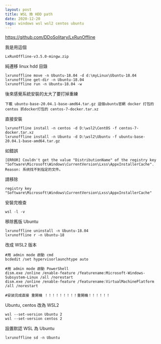 ```yaml
---
layout: post
title: WSL 換 HDD path
date: 2020-12-20
tags: windows wsl wsl2 centos ubuntu
---
```


https://github.com/DDoSolitary/LxRunOffline

我是用這個 
```
LxRunOffline-v3.5.0-mingw.zip
```

純遷移 linux hdd 目錄
```
lxrunoffline move -n Ubuntu-18.04 -d d:\myLinux\Ubuntu-18.04
lxrunoffline get-dir -n Ubuntu-18.04
lxrunoffline run -n Ubuntu-18.04 -w
```

後來感覺系統安裝的太大了要打掉重練
```
下載 ubuntu-base-20.04.1-base-amd64.tar.gz 這個ubuntu官網 docker 打包的
centos 抓docker打包的 centos-7-docker.tar.xz
```

直接安裝
```
lxrunoffline install -n centos -d D:\wsl2\CentOS -f centos-7-docker.tar.xz
lxrunoffline install -n Ubuntu -d D:\wsl2\Ubuntu -f ubuntu-base-20.04.1-base-amd64.tar.gz
```
如錯誤
```
[ERROR] Couldn't get the value "DistributionName" of the registry key "Software\Microsoft\Windows\CurrentVersion\Lxss\AppxInstallerCache". Reason: 系统找不到指定的文件。
```

請移除 
```
registry key "Software\Microsoft\Windows\CurrentVersion\Lxss\AppxInstallerCache"
```

安裝完檢查
```
wsl -l -v
```

移除舊版 Ubuntu
```
lxrunoffline uninstall -n Ubuntu-18.04
lxrunoffline r -n Ubuntu-18
```

改成 WSL2 版本
```
#用 admin mode 啟動 cmd
bcdedit /set hypervisorlaunchtype auto

#用 admin mode 啟動 PowerShell
dism.exe /online /enable-feature /featurename:Microsoft-Windows-Subsystem-Linux /all /norestart
dism.exe /online /enable-feature /featurename:VirtualMachinePlatform /all /norestart

#安装完成直接 重開機 ！！！！！！！！！重開機！！！！！！
```

Ubuntu, centos 改為  WSL2
```
wsl --set-version Ubuntu 2
wsl --set-version centos 2
```

設置默認 WSL 為 Ubuntu
```
lxrunoffline sd -n Ubuntu
```
